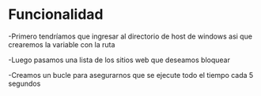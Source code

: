 # Funcionalidad

-Primero tendríamos que ingresar al directorio de host de windows asi que crearemos la variable con la ruta

-Luego pasamos una lista de los sitios web que deseamos bloquear

-Creamos un bucle para asegurarnos que se ejecute todo el tiempo cada 5 segundos

